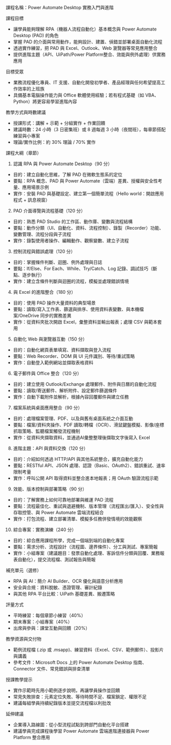 
課程名稱：Power Automate Desktop 實務入門與進階

課程目標
- 讓學員能夠理解 RPA（機器人流程自動化）基本概念與 Power Automate Desktop (PAD) 的角色
- 掌握 PAD 的介面與常用動作，能夠設計、建置、偵錯並部署桌面自動化流程
- 透過實作練習，把 PAD 與 Excel、Outlook、Web 瀏覽器等常見應用整合
- 提供進階主題（API、UiPath/Power Platform整合、效能與例外處理）供實務應用

目標受眾
- 業務流程優化專員、IT 支援、自動化開發初學者、產品經理與任何希望提高工作效率的上班族
- 具備基本電腦操作能力與 Office 軟體使用經驗；若有程式基礎（如 VBA、Python）將更容易學習進階內容

教學方式與時數建議
- 授課形式：講解 + 示範 + 分組實作 + 作業回饋
- 建議時數：24 小時（3 日密集班）或 8 週每週 3 小時（夜間班），每章節搭配練習與小專案
- 理論/實作比例：約 30% 理論 / 70% 實作

課程大綱（章節）

1. 認識 RPA 與 Power Automate Desktop（90 分）
- 目的：建立自動化思維，了解 PAD 在微軟生態系的定位
- 要點：RPA 概念、PAD 與 Power Automate（雲端）差異、授權與安全性考量、應用場景示例
- 實作：安裝 PAD 與基礎設定、建立第一個簡單流程（Hello world：開啟應用程式 + 訊息視窗）

2. PAD 介面導覽與流程基礎（120 分）
- 目的：熟悉 PAD Studio 的工作區、動作庫、變數與流程結構
- 要點：動作分類（UI、自動化、資料、流程控制）、錄製（Recorder）功能、變數管理、流程分段與子流程
- 實作：錄製使用者操作、編輯動作、觀察變數、建立子流程

3. 控制流程與錯誤處理（120 分）
- 目的：掌握條件判斷、迴圈、例外處理與日誌
- 要點：If/Else、For Each、While、Try/Catch、Log 記錄、調試技巧（斷點、逐步執行）
- 實作：建立含條件判斷與迴圈的流程，模擬並處理錯誤情境

4. 與 Excel 的進階整合（180 分）
- 目的：使用 PAD 操作大量資料的典型場景
- 要點：讀取/寫入工作表、篩選與排序、使用資料表變數、與本機檔案/OneDrive 同步的實務差異
- 實作：從資料夾批次開啟 Excel，彙整資料並輸出報表；處理 CSV 與範本套用

5. 自動化 Web 與瀏覽器互動（150 分）
- 目的：自動化網頁表單填寫、資料擷取與登入流程
- 要點：Web Recorder、DOM 與 UI 元件識別、等待/重試策略
- 實作：自動登入範例網站並擷取表格資料

6. 電子郵件與 Office 整合（120 分）
- 目的：建立使用 Outlook/Exchange 處理郵件、附件與日曆的自動化流程
- 要點：讀取/寄送郵件、解析附件、設定郵件篩選條件
- 實作：自動下載附件並解析，根據內容回覆郵件與建立任務

7. 檔案系統與桌面應用整合（90 分）
- 目的：處理檔案管理、PDF、以及與舊有桌面系統之介面互動
- 要點：檔案/資料夾操作、PDF 讀取/轉檔（OCR）、滑鼠鍵盤模擬、影像/座標抓取策略、監聽檔案觸發流程機制
- 實作：從資料夾擷取資料，並通過AI彙整整理後擷取文字後寫入 Excel

8. 進階主題：API 與資料交換（120 分）
- 目的：介紹如何透過 HTTP/API 與其他系統整合，擴充自動化能力
- 要點：RESTful API、JSON 處理、認證（Basic、OAuth2）、錯誤重試、速率限制考量
- 實作：呼叫公開 API 取得資料並整合進本地報表；用 OAuth 驗證流程示範

9. 效能、版本控制與部署策略（90 分）
- 目的：了解實務上如何可靠地部署與維運 PAD 流程
- 要點：流程最佳化、重試與退避機制、版本管理（流程匯出/匯入）、安全性與存取控管、與 Power Automate 雲端流程結合
- 實作：打包流程、建立部署清單、模擬多任務併發情境的效能觀察

10. 綜合專案：實務演練（240 分）
- 目的：綜合應用課程所學，完成一個端到端的自動化專案
- 要點：需求分析、流程設計（流程圖、邊界條件）、分工與測試、專案簡報
- 實作：小組專案（建議題目：發票自動化處理、客訴信件分類與回覆、業務報表自動化），提交流程檔、測試報告與簡報

補充單元（選修）
- RPA 與 AI：簡介 AI Builder、OCR 優化與語意分析應用
- 安全與合規：資料脫敏、憑證管理、審計紀錄
- 與其他 RPA 平台比較：UiPath 基礎差異、搬遷策略

評量方式
- 平時練習：每個章節小練習（40%）
- 期末專案：小組專案（40%）
- 出席與參與：課堂互動與回饋（20%）

教學資源與交付物
- 範例流程檔 (.zip 或 .msapp)、練習資料（Excel、CSV、範例郵件）、投影片與講義
- 參考文件：Microsoft Docs 上的 Power Automate Desktop 指南、Connector 文件、常見錯誤與排查清單

授課教學提示
- 實作示範時先用小範例逐步說明，再讓學員操作並回饋
- 常見失敗排查：元素定位失敗、等待時間不足、檔案鎖定、權限不足
- 建議每組學員持續紀錄版本並提交流程檔以利批改

延伸建議
- 企業導入路線圖：從小型流程試點到跨部門自動化平台搭建
- 建議學員完成課程後學習 Power Automate 雲端進階連接器與 Power Platform 整合應用

